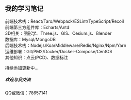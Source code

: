 ## 我的学习笔记
前端技术栈：React/Taro/Webpack/ESLint/TypeScript/Recoil  
前端第三方组件库：Echarts/Antd  
3D相关：图形学、Three.js、GIS、Cesium.js、Blender  
数据库：Mysql/MongoDB  
后端技术栈：Nodejs/Koa/Middleware/Redis/Nginx/Npm/Yarn  
运维部署：Git/PM2/Docker/Docker-Compose/CentOS  
其他知识：点云(PCD)、数据标注


持续添加更新中...

##### 欢迎与我交流
QQ或微信：78657141
